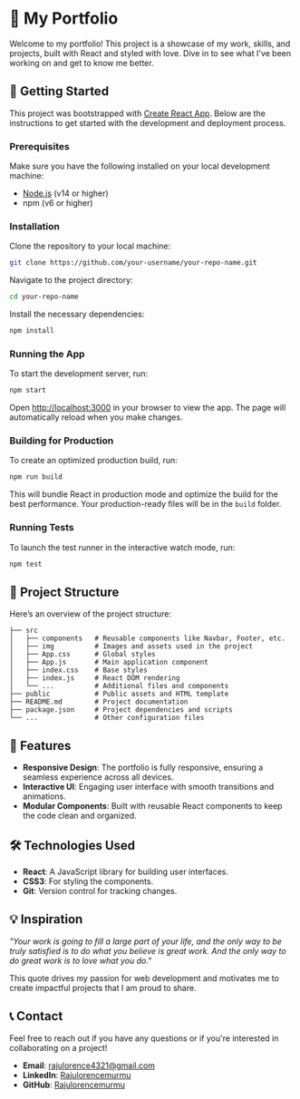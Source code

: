 # 🌟 My Portfolio

Welcome to my portfolio! This project is a showcase of my work, skills, and projects, built with React and styled with love. Dive in to see what I've been working on and get to know me better.

## 🚀 Getting Started

This project was bootstrapped with [Create React App](https://github.com/facebook/create-react-app). Below are the instructions to get started with the development and deployment process.

### Prerequisites

Make sure you have the following installed on your local development machine:

- [Node.js](https://nodejs.org/) (v14 or higher)
- npm (v6 or higher)

### Installation

Clone the repository to your local machine:

```bash
git clone https://github.com/your-username/your-repo-name.git
```

Navigate to the project directory:

```bash
cd your-repo-name
```

Install the necessary dependencies:

```bash
npm install
```

### Running the App

To start the development server, run:

```bash
npm start
```

Open [http://localhost:3000](http://localhost:3000) in your browser to view the app. The page will automatically reload when you make changes.

### Building for Production

To create an optimized production build, run:

```bash
npm run build
```

This will bundle React in production mode and optimize the build for the best performance. Your production-ready files will be in the `build` folder.

### Running Tests

To launch the test runner in the interactive watch mode, run:

```bash
npm test
```

## 📁 Project Structure

Here’s an overview of the project structure:

```
├── src
│   ├── components   # Reusable components like Navbar, Footer, etc.
│   ├── img          # Images and assets used in the project
│   ├── App.css      # Global styles
│   ├── App.js       # Main application component
│   ├── index.css    # Base styles
│   ├── index.js     # React DOM rendering
│   └── ...          # Additional files and components
├── public           # Public assets and HTML template
├── README.md        # Project documentation
├── package.json     # Project dependencies and scripts
└── ...              # Other configuration files
```

## 🌈 Features

- **Responsive Design**: The portfolio is fully responsive, ensuring a seamless experience across all devices.
- **Interactive UI**: Engaging user interface with smooth transitions and animations.
- **Modular Components**: Built with reusable React components to keep the code clean and organized.

## 🛠️ Technologies Used

- **React**: A JavaScript library for building user interfaces.
- **CSS3**: For styling the components.
- **Git**: Version control for tracking changes.

## 💡 Inspiration

_"Your work is going to fill a large part of your life, and the only way to be truly satisfied is to do what you believe is great work. And the only way to do great work is to love what you do."_

This quote drives my passion for web development and motivates me to create impactful projects that I am proud to share.

## 📞 Contact

Feel free to reach out if you have any questions or if you're interested in collaborating on a project!

- **Email**: rajulorence4321@gmail.com
- **LinkedIn**: [Rajulorencemurmu]([https://linkedin.com/in/raju-lorence-murmu-875628223/])
- **GitHub**: [Rajulorencemurmu](https://github.com/Rajulorencemurmu)
